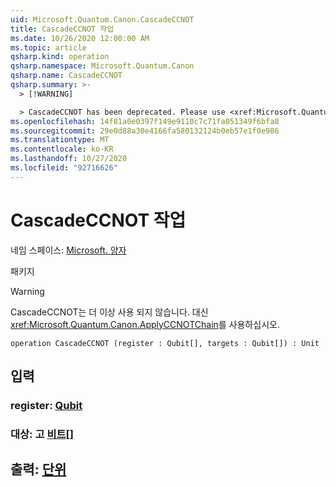 ```yaml
---
uid: Microsoft.Quantum.Canon.CascadeCCNOT
title: CascadeCCNOT 작업
ms.date: 10/26/2020 12:00:00 AM
ms.topic: article
qsharp.kind: operation
qsharp.namespace: Microsoft.Quantum.Canon
qsharp.name: CascadeCCNOT
qsharp.summary: >-
  > [!WARNING]

  > CascadeCCNOT has been deprecated. Please use <xref:Microsoft.Quantum.Canon.ApplyCCNOTChain> instead.
ms.openlocfilehash: 14f81a0e0397f149e9110c7c71fa051349f6bfa8
ms.sourcegitcommit: 29e0d88a30e4166fa580132124b0eb57e1f0e986
ms.translationtype: MT
ms.contentlocale: ko-KR
ms.lasthandoff: 10/27/2020
ms.locfileid: "92716626"
---
```

# <a name="cascadeccnot-operation"></a>CascadeCCNOT 작업

네임 스페이스: [Microsoft. 양자](xref:Microsoft.Quantum.Canon)

패키지 [](https://nuget.org/packages/)


> [!WARNING]
> CascadeCCNOT는 더 이상 사용 되지 않습니다. 대신 <xref:Microsoft.Quantum.Canon.ApplyCCNOTChain>를 사용하십시오.



```qsharp
operation CascadeCCNOT (register : Qubit[], targets : Qubit[]) : Unit
```


## <a name="input"></a>입력

### <a name="register--qubit"></a>register: [Qubit](xref:microsoft.quantum.lang-ref.qubit)




### <a name="targets--qubit"></a>대상: 고 [비트](xref:microsoft.quantum.lang-ref.qubit)[]





## <a name="output--unit"></a>출력: [단위](xref:microsoft.quantum.lang-ref.unit)

